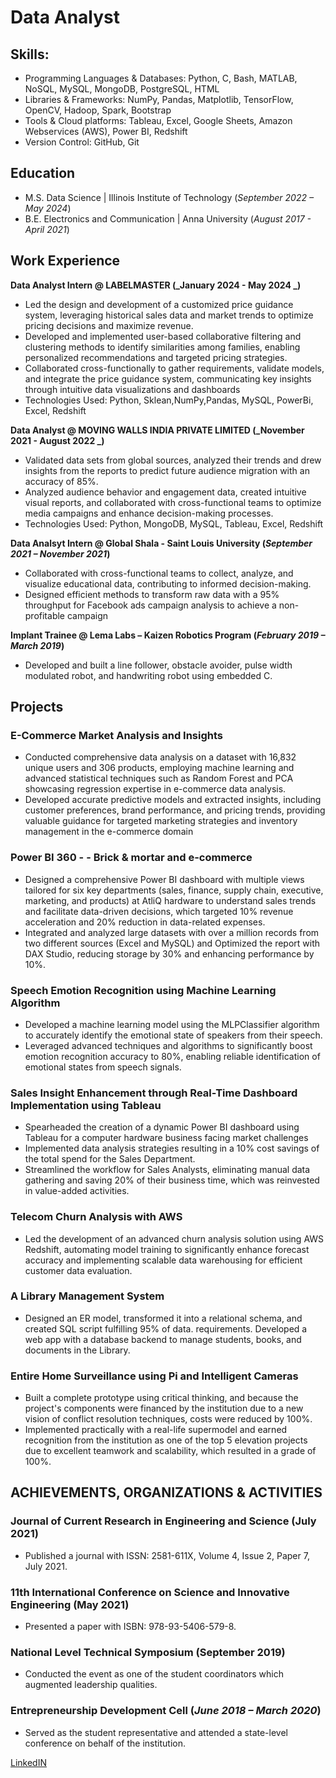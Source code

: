 # Data Analyst

## Skills: 
- Programming Languages & Databases: Python, C, Bash, MATLAB, NoSQL, MySQL, MongoDB, PostgreSQL, HTML
- Libraries & Frameworks: NumPy, Pandas, Matplotlib, TensorFlow, OpenCV, Hadoop, Spark, Bootstrap
- Tools & Cloud platforms: Tableau, Excel, Google Sheets, Amazon Webservices (AWS), Power BI, Redshift
- Version Control: GitHub, Git


## Education
- M.S. Data Science	                 |                  Illinois Institute of Technology (_September 2022 – May 2024_)	 			        		
- B.E. Electronics and Communication |                  Anna University (_August 2017 - April 2021_)

## Work Experience
**Data Analyst Intern @ LABELMASTER (_January 2024 - May 2024 _)**
- Led the design and development of a customized price guidance system, leveraging historical sales data and market trends to optimize pricing decisions and maximize revenue.
- Developed and implemented user-based collaborative filtering and clustering methods to identify similarities among families, enabling personalized recommendations and targeted pricing strategies.
- Collaborated cross-functionally to gather requirements, validate models, and integrate the price guidance system, communicating key insights through intuitive data visualizations and dashboards
- Technologies Used: Python, Sklean,NumPy,Pandas, MySQL, PowerBi, Excel, Redshift
  
**Data Analyst @ MOVING WALLS INDIA PRIVATE LIMITED (_November 2021 - August 2022 _)**
- Validated data sets from global sources, analyzed their trends and drew insights from the reports to
predict future audience migration with an accuracy of 85%.
- Analyzed audience behavior and engagement data, created intuitive visual reports, and collaborated with
cross-functional teams to optimize media campaigns and enhance decision-making processes.
- Technologies Used: Python, MongoDB, MySQL, Tableau, Excel, Redshift

**Data Analsyt Intern @ Global Shala - Saint Louis University (_September 2021 – November 2021_)**
- Collaborated with cross-functional teams to collect, analyze, and visualize educational data, contributing to informed   decision-making.
- Designed efficient methods to transform raw data with a 95% throughput for Facebook ads campaign analysis to achieve a non-profitable campaign

**Implant Trainee @ Lema Labs – Kaizen Robotics Program (_February 2019 – March 2019_)**
- Developed and built a line follower, obstacle avoider, pulse width modulated robot, and handwriting robot using embedded C.

  
## Projects
### E-Commerce Market Analysis and Insights


- Conducted comprehensive data analysis on a dataset with 16,832 unique users and 306 products, employing machine learning and advanced statistical techniques such as Random Forest and PCA showcasing regression expertise in e-commerce data analysis.
- Developed accurate predictive models and extracted insights, including customer preferences, brand performance, and pricing trends, providing valuable guidance for targeted marketing strategies and inventory management in the e-commerce domain


### Power BI 360 - - Brick & mortar and e-commerce


-  Designed a comprehensive Power BI dashboard with multiple views tailored for six key departments (sales, finance, supply chain, executive, marketing, and products) at AtliQ hardware to understand sales trends and facilitate data-driven decisions, which targeted 10% revenue acceleration and 20% reduction in data-related expenses.
- Integrated and analyzed large datasets with over a million records from two different sources (Excel and MySQL) and Optimized the report with DAX Studio, reducing storage by 30% and enhancing performance by 10%.

### Speech Emotion Recognition using Machine Learning Algorithm


- Developed a machine learning model using the MLPClassifier algorithm to accurately identify the emotional
state of speakers from their speech.
- Leveraged advanced techniques and algorithms to significantly boost emotion recognition accuracy to 80%,
enabling reliable identification of emotional states from speech signals. 


### Sales Insight Enhancement through Real-Time Dashboard Implementation using Tableau


- Spearheaded the creation of a dynamic Power BI dashboard using Tableau for a computer hardware business facing market challenges
- Implemented data analysis strategies resulting in a 10% cost savings of the total spend for the Sales Department.
- Streamlined the workflow for Sales Analysts, eliminating manual data gathering and saving 20% of their business time, which was reinvested in value-added activities.

### Telecom Churn Analysis with AWS 


-  Led the development of an advanced churn analysis solution using AWS Redshift, automating model training to significantly enhance forecast accuracy and implementing scalable data warehousing for efficient customer data evaluation.


### A Library Management System	


-   Designed an ER model, transformed it into a relational schema, and created SQL script fulfilling 95% of data.
requirements. Developed a web app with a database backend to manage students, books, and documents in the Library.


###  Entire Home Surveillance using Pi and Intelligent Cameras


- Built a complete prototype using critical thinking, and because the project's components were financed by the institution due to a new vision of conflict resolution techniques, costs were reduced by 100%.	
- Implemented practically with a real-life supermodel and earned recognition from the institution as one of the top 5 elevation projects due to excellent teamwork and scalability, which resulted in a grade of 100%.


## ACHIEVEMENTS, ORGANIZATIONS & ACTIVITIES

### Journal of Current Research in Engineering and Science	(July 2021)
-	Published a journal with ISSN: 2581-611X, Volume 4, Issue 2, Paper 7, July 2021.

### 11th International Conference on Science and Innovative Engineering	(May 2021)
-	Presented a paper with ISBN: 978-93-5406-579-8.

### National Level Technical Symposium	(September 2019)
-	Conducted the event as one of the student coordinators which augmented leadership qualities.
  
### Entrepreneurship Development Cell	(_June 2018 – March 2020_)
-	Served as the student representative and attended a state-level conference on behalf of the institution.



[LinkedIN](https://www.linkedin.com/in/santhosh-dataanalyst/)



